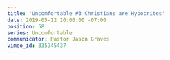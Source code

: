 ```yaml
---
title: 'Uncomfortable #3 Christians are Hypocrites'
date: 2019-05-12 10:00:00 -07:00
position: 58
series: Uncomfortable
communicator: Pastor Jason Graves
vimeo_id: 335945437
---
```


